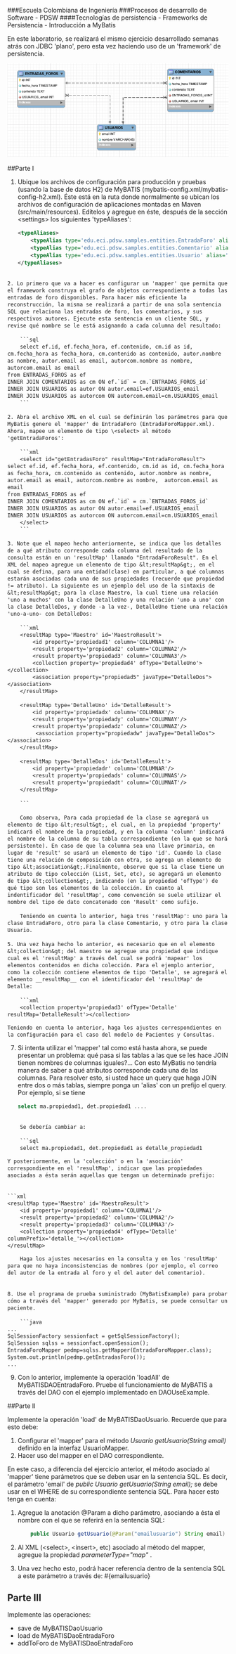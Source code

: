 ###Escuela Colombiana de Ingeniería
###Procesos de desarrollo de Software - PDSW
####Tecnologías de persistencia - Frameworks de Persistencia - Introducción a MyBatis


En este laboratorio, se realizará el mismo ejercicio desarrollado semanas atrás con JDBC 'plano', pero esta vez haciendo uso de un 'framework' de persistencia.

![](img/FORUMS_MODEL.png)

##Parte I

1. Ubique los archivos de configuración para producción y pruebas (usando la base de datos H2) de MyBATIS (mybatis-config.xml/mybatis-config-h2.xml). Éste está en la ruta donde normalmente se ubican los archivos de configuración de aplicaciones montadas en Maven (src/main/resources). Edítelos y agregue en éste, después de la sección &lt;settings&gt; los siguientes 'typeAliases':

	```xml
    <typeAliases>
        <typeAlias type='edu.eci.pdsw.samples.entities.EntradaForo' alias='EntradaForo'/>
        <typeAlias type='edu.eci.pdsw.samples.entities.Comentario' alias='Comentario'/>
        <typeAlias type='edu.eci.pdsw.samples.entities.Usuario' alias='Usuario'/>
    </typeAliases>             
```

2. Lo primero que va a hacer es configurar un 'mapper' que permita que el framework construya el grafo de objetos correspondiente a todas las entradas de foro disponibles. Para hacer más eficiente la reconstrucción, la misma se realizará a partir de una sola sentencia SQL que relaciona las entradas de foro, los comentarios, y sus respectivos autores. Ejecute esta sentencia en un cliente SQL, y revise qué nombre se le está asignando a cada columna del resultado:

	```sql
	select ef.id, ef.fecha_hora, ef.contenido, cm.id as id, cm.fecha_hora as fecha_hora, cm.contenido as contenido, autor.nombre as nombre, autor.email as email, autorcom.nombre as nombre,  autorcom.email as email
from ENTRADAS_FOROS as ef 
INNER JOIN COMENTARIOS as cm ON ef.`id` = cm.`ENTRADAS_FOROS_id` 
INNER JOIN USUARIOS as autor ON autor.email=ef.USUARIOS_email
INNER JOIN USUARIOS as autorcom ON autorcom.email=cm.USUARIOS_email
	```

2. Abra el archivo XML en el cual se definirán los parámetros para que MyBatis genere el 'mapper' de EntradaForo (EntradaForoMapper.xml). Ahora, mapee un elemento de tipo \<select> al método 'getEntradaForos':

	```xml
    <select id="getEntradasForo" resultMap="EntradaForoResult">
select ef.id, ef.fecha_hora, ef.contenido, cm.id as id, cm.fecha_hora as fecha_hora, cm.contenido as contenido, autor.nombre as nombre, autor.email as email, autorcom.nombre as nombre,  autorcom.email as email
from ENTRADAS_FOROS as ef 
INNER JOIN COMENTARIOS as cm ON ef.`id` = cm.`ENTRADAS_FOROS_id` 
INNER JOIN USUARIOS as autor ON autor.email=ef.USUARIOS_email
INNER JOIN USUARIOS as autorcom ON autorcom.email=cm.USUARIOS_email
    </select>
	```

3. Note que el mapeo hecho anteriormente, se indica que los detalles de a qué atributo corresponde cada columna del resultado de la consulta están en un 'resultMap' llamado "EntradaForoResult". En el XML del mapeo agregue un elemento de tipo &lt;resultMap&gt;, en el cual se defina, para una entidad(clase) en particular, a qué columnas estarán asociadas cada una de sus propiedades (recuerde que propiedad != atributo). La siguiente es un ejemplo del uso de la sintaxis de &lt;resultMap&gt; para la clase Maestro, la cual tiene una relación 'uno a muchos' con la clase DetalleUno y una relación 'uno a uno' con la clase DetalleDos, y donde -a la vez-, DetalleUno tiene una relación 'uno-a-uno- con DetalleDos:

	```xml
    <resultMap type='Maestro' id='MaestroResult'>
        <id property='propiedad1' column='COLUMNA1'/>
        <result property='propiedad2' column='COLUMNA2'/>
        <result property='propiedad3' column='COLUMNA3'/>  
        <collection property='propiedad4' ofType='DetalleUno'></collection>
		<association property="propiedad5" javaType="DetalleDos"></association>      
    </resultMap>

    <resultMap type='DetalleUno' id='DetalleResult'>
        <id property='propiedadx' column='COLUMNAX'/>
        <result property='propiedady' column='COLUMNAY'/>
        <result property='propiedadz' column='COLUMNAZ'/> 
		 <association property="propiedadw" javaType="DetalleDos"></association>      
    </resultMap>
    
    <resultMap type='DetalleDos' id='DetalleResult'>
        <id property='propiedadr' column='COLUMNAR'/>
        <result property='propiedads' column='COLUMNAS'/>
        <result property='propiedadt' column='COLUMNAT'/>        
    </resultMap>

	```

	Como observa, Para cada propiedad de la clase se agregará un elemento de tipo &lt;result&gt;, el cual, en la propiedad 'property' indicará el nombre de la propiedad, y en la columna 'column' indicará el nombre de la columna de su tabla correspondiente (en la que se hará persistente). En caso de que la columna sea una llave primaria, en lugar de 'result' se usará un elemento de tipo 'id'. Cuando la clase tiene una relación de composición con otra, se agrega un elemento de tipo &lt;association&gt;.Finalmente, observe que si la clase tiene un atributo de tipo colección (List, Set, etc), se agregará un elemento de tipo &lt;collection&gt;, indicando (en la propiedad 'ofType') de qué tipo son los elementos de la colección. En cuanto al indentificador del 'resultMap', como convención se suele utilizar el nombre del tipo de dato concatenado con 'Result' como sufijo.
	
	Teniendo en cuenta lo anterior, haga tres 'resultMap': uno para la clase EntradaForo, otro para la clase Comentario, y otro para la clase Usuario. 

5. Una vez haya hecho lo anterior, es necesario que en el elemento &lt;collection&gt; del maestro se agregue una propiedad que indique cual es el 'resultMap' a través del cual se podrá 'mapear' los elementos contenidos en dicha colección. Para el ejemplo anterior, como la colección contiene elementos de tipo 'Detalle', se agregará el elemento __resultMap__ con el identificador del 'resultMap' de Detalle:

	```xml
	<collection property='propiedad3' ofType='Detalle' resultMap='DetalleResult'></collection>
```

	Teniendo en cuenta lo anterior, haga los ajustes correspondientes en la configuración para el caso del modelo de Pacientes y Consultas.

	
7. Si intenta utilizar el 'mapper' tal como está hasta ahora, se puede presentar un problema: qué pasa si las tablas a las que se les hace JOIN tienen nombres de columnas iguales?... Con esto MyBatis no tendría manera de saber a qué atributos corresponde cada una de las columnas. Para resolver esto, si usted hace un query que haga JOIN entre dos o más tablas, siempre ponga un 'alias' con un prefijo el query. Por ejemplo, si se tiene

	```sql	
	select ma.propiedad1, det.propiedad1 ....
```	

	Se debería cambiar a:

	```sql		
	select ma.propiedad1, det.propiedad1 as detalle_propiedad1
```

	Y posteriormente, en la 'colección' o en la 'asociación' correspondiente en el 'resultMap', indicar que las propiedades asociadas a ésta serán aquellas que tengan un determinado prefijo:


	```xml
    <resultMap type='Maestro' id='MaestroResult'>
        <id property='propiedad1' column='COLUMNA1'/>
        <result property='propiedad2' column='COLUMNA2'/>
        <result property='propiedad3' column='COLUMNA3'/>        
        <collection property='propiedad4' ofType='Detalle' columnPrefix='detalle_'></collection>
    </resultMap>
```
	Haga los ajustes necesarios en la consulta y en los 'resultMap' para que no haya inconsistencias de nombres (por ejemplo, el correo del autor de la entrada al foro y el del autor del comentario).


8. Use el programa de prueba suministrado (MyBatisExample) para probar cómo a través del 'mapper' generado por MyBatis, se puede consultar un paciente. 

	```java	
...
SqlSessionFactory sessionfact = getSqlSessionFactory();
SqlSession sqlss = sessionfact.openSession();
EntradaForoMapper pedmp=sqlss.getMapper(EntradaForoMapper.class);
System.out.println(pedmp.getEntradasForo());
...
```

9. Con lo anterior, implemente la operación 'loadAll' de MyBATISDAOEntradaForo. Pruebe el funcionamiento de MyBATIS a través del DAO con el ejemplo implementado en DAOUseExample.


##Parte II

Implemente la operación 'load' de MyBATISDaoUsuario. Recuerde que para esto debe:

1. Configurar el 'mapper' para el método _Usuario getUsuario(String email)_ definido en la interfaz UsuarioMapper.
2. Hacer uso del mapper en el DAO correspondiente.

En este caso, a diferencia del ejercicio anterior, el método asociado al 'mapper' tiene parámetros que se deben usar en la sentencia SQL. Es decir, el parámetro 'email' de  _public Usuario getUsuario(String email);_ se debe usar en el WHERE de su correspondiente sentencia SQL. Para hacer esto tenga en cuenta:

1. Agregue la anotación @Param a dicho parámetro, asociando a ésta el nombre con el que se referirá en la sentencia SQL:

	```java
		public Usuario getUsuario(@Param("emailusuario") String email)
	
	```

2. Al XML (\<select>, \<insert>, etc) asociado al método del mapper, agregue la propiedad _parameterType="map"_ .
3. Una vez hecho esto, podrá hacer referencia dentro de la sentencia SQL a este parámetro a través de: #{emailusuario}



## Parte III

Implemente las operaciones:

* save de MyBATISDaoUsuario
* load de MyBATISDaoEntradaForo
* addToForo de MyBATISDaoEntradaForo